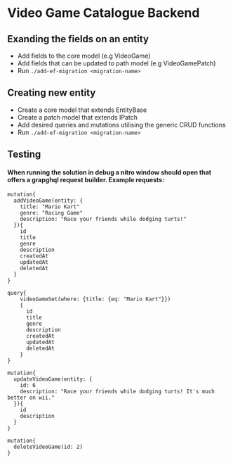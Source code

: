 # Video Game Catalogue Backend

## Exanding the fields on an entity
- Add fields to the core model (e.g VideoGame)
- Add fields that can be updated to path model (e.g VideoGamePatch)
- Run `./add-ef-migration <migration-name>`

## Creating new entity
- Create a core model that extends EntityBase
- Create a patch model that extends IPatch<your-core-model>
- Add desired queries and mutations utilising the generic CRUD functions
- Run `./add-ef-migration <migration-name>`

## Testing
#### When running the solution in debug a nitro window should open that offers a grapghql request builder. Example requests:
```
mutation{
  addVideoGame(entity: {
    title: "Mario Kart"
    genre: "Racing Game"
    description: "Race your friends while dodging turts!"
  }){
    id
    title
    genre
    description
    createdAt
    updatedAt
    deletedAt
  }
}

query{
    videoGameSet(where: {title: {eq: "Mario Kart"}})
    {
      id
      title
      genre
      description
      createdAt
      updatedAt
      deletedAt
    }
}

mutation{
  updateVideoGame(entity: {
    id: 6
    description: "Race your friends while dodging turts! It's much better on wii."
  }){
    id
    description
  }
}

mutation{
  deleteVideoGame(id: 2)
}
```
